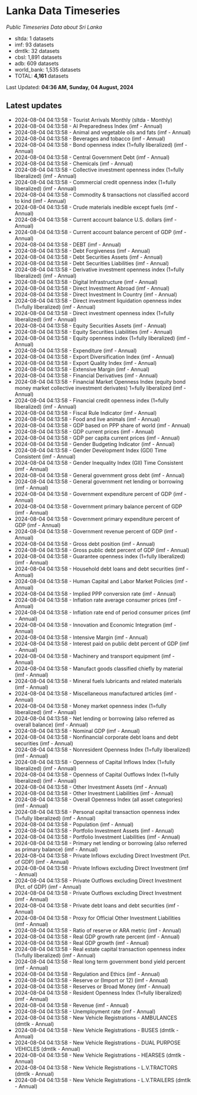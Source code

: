 # Lanka Data Timeseries
*Public Timeseries Data about Sri Lanka*

* sltda: 1 datasets
* imf: 93 datasets
* dmtlk: 32 datasets
* cbsl: 1,891 datasets
* adb: 609 datasets
* world_bank: 1,535 datasets
* TOTAL: **4,161** datasets

Last Updated: **04:36 AM, Sunday, 04 August, 2024**

## Latest updates

* 2024-08-04 04:13:58 - Tourist Arrivals Monthly (sltda - Monthly)
* 2024-08-04 04:13:58 - AI Preparedness Index (imf - Annual)
* 2024-08-04 04:13:58 - Animal and vegetable oils and fats (imf - Annual)
* 2024-08-04 04:13:58 - Beverages and tobacco (imf - Annual)
* 2024-08-04 04:13:58 - Bond openness index (1=fully liberalized) (imf - Annual)
* 2024-08-04 04:13:58 - Central Government Debt (imf - Annual)
* 2024-08-04 04:13:58 - Chemicals (imf - Annual)
* 2024-08-04 04:13:58 - Collective investment openness index (1=fully liberalized) (imf - Annual)
* 2024-08-04 04:13:58 - Commercial credit openness index (1=fully liberalized) (imf - Annual)
* 2024-08-04 04:13:58 - Commodity & transactions not classified accord to kind (imf - Annual)
* 2024-08-04 04:13:58 - Crude materials inedible except fuels (imf - Annual)
* 2024-08-04 04:13:58 - Current account balance U.S. dollars (imf - Annual)
* 2024-08-04 04:13:58 - Current account balance percent of GDP (imf - Annual)
* 2024-08-04 04:13:58 - DEBT (imf - Annual)
* 2024-08-04 04:13:58 - Debt Forgiveness (imf - Annual)
* 2024-08-04 04:13:58 - Debt Securities Assets (imf - Annual)
* 2024-08-04 04:13:58 - Debt Securities Liabilities (imf - Annual)
* 2024-08-04 04:13:58 - Derivative investment openness index (1=fully liberalized) (imf - Annual)
* 2024-08-04 04:13:58 - Digital Infrastructure (imf - Annual)
* 2024-08-04 04:13:58 - Direct Investment Abroad (imf - Annual)
* 2024-08-04 04:13:58 - Direct Investment In Country (imf - Annual)
* 2024-08-04 04:13:58 - Direct investment liquidation openness index (1=fully liberalized) (imf - Annual)
* 2024-08-04 04:13:58 - Direct investment openness index (1=fully liberalized) (imf - Annual)
* 2024-08-04 04:13:58 - Equity Securities Assets (imf - Annual)
* 2024-08-04 04:13:58 - Equity Securities Liabilities (imf - Annual)
* 2024-08-04 04:13:58 - Equity openness index (1=fully liberalized) (imf - Annual)
* 2024-08-04 04:13:58 - Expenditure (imf - Annual)
* 2024-08-04 04:13:58 - Export Diversification Index (imf - Annual)
* 2024-08-04 04:13:58 - Export Quality Index (imf - Annual)
* 2024-08-04 04:13:58 - Extensive Margin (imf - Annual)
* 2024-08-04 04:13:58 - Financial Derivatives (imf - Annual)
* 2024-08-04 04:13:58 - Financial Market Openness Index (equity bond money market collective investment derivates) 1=fully liberalized (imf - Annual)
* 2024-08-04 04:13:58 - Financial credit openness index (1=fully liberalized) (imf - Annual)
* 2024-08-04 04:13:58 - Fiscal Rule Indicator (imf - Annual)
* 2024-08-04 04:13:58 - Food and live animals (imf - Annual)
* 2024-08-04 04:13:58 - GDP based on PPP share of world (imf - Annual)
* 2024-08-04 04:13:58 - GDP current prices (imf - Annual)
* 2024-08-04 04:13:58 - GDP per capita current prices (imf - Annual)
* 2024-08-04 04:13:58 - Gender Budgeting Indicator (imf - Annual)
* 2024-08-04 04:13:58 - Gender Development Index (GDI) Time Consistent (imf - Annual)
* 2024-08-04 04:13:58 - Gender Inequality Index (GII) Time Consistent (imf - Annual)
* 2024-08-04 04:13:58 - General government gross debt (imf - Annual)
* 2024-08-04 04:13:58 - General government net lending or borrowing (imf - Annual)
* 2024-08-04 04:13:58 - Government expenditure percent of GDP (imf - Annual)
* 2024-08-04 04:13:58 - Government primary balance percent of GDP (imf - Annual)
* 2024-08-04 04:13:58 - Government primary expenditure percent of GDP (imf - Annual)
* 2024-08-04 04:13:58 - Government revenue percent of GDP (imf - Annual)
* 2024-08-04 04:13:58 - Gross debt position (imf - Annual)
* 2024-08-04 04:13:58 - Gross public debt percent of GDP (imf - Annual)
* 2024-08-04 04:13:58 - Guarantee openness index (1=fully liberalized) (imf - Annual)
* 2024-08-04 04:13:58 - Household debt loans and debt securities (imf - Annual)
* 2024-08-04 04:13:58 - Human Capital and Labor Market Policies (imf - Annual)
* 2024-08-04 04:13:58 - Implied PPP conversion rate (imf - Annual)
* 2024-08-04 04:13:58 - Inflation rate average consumer prices (imf - Annual)
* 2024-08-04 04:13:58 - Inflation rate end of period consumer prices (imf - Annual)
* 2024-08-04 04:13:58 - Innovation and Economic Integration (imf - Annual)
* 2024-08-04 04:13:58 - Intensive Margin (imf - Annual)
* 2024-08-04 04:13:58 - Interest paid on public debt percent of GDP (imf - Annual)
* 2024-08-04 04:13:58 - Machinery and transport equipment (imf - Annual)
* 2024-08-04 04:13:58 - Manufact goods classified chiefly by material (imf - Annual)
* 2024-08-04 04:13:58 - Mineral fuels lubricants and related materials (imf - Annual)
* 2024-08-04 04:13:58 - Miscellaneous manufactured articles (imf - Annual)
* 2024-08-04 04:13:58 - Money market openness index (1=fully liberalized) (imf - Annual)
* 2024-08-04 04:13:58 - Net lending or borrowing (also referred as overall balance) (imf - Annual)
* 2024-08-04 04:13:58 - Nominal GDP (imf - Annual)
* 2024-08-04 04:13:58 - Nonfinancial corporate debt loans and debt securities (imf - Annual)
* 2024-08-04 04:13:58 - Nonresident Openness Index (1=fully liberalized) (imf - Annual)
* 2024-08-04 04:13:58 - Openness of Capital Inflows Index (1=fully liberalized) (imf - Annual)
* 2024-08-04 04:13:58 - Openness of Capital Outflows Index (1=fully liberalized) (imf - Annual)
* 2024-08-04 04:13:58 - Other Investment Assets (imf - Annual)
* 2024-08-04 04:13:58 - Other Investment Liabilities (imf - Annual)
* 2024-08-04 04:13:58 - Overall Openness Index (all asset categories) (imf - Annual)
* 2024-08-04 04:13:58 - Personal capital transaction openness index (1=fully liberalized) (imf - Annual)
* 2024-08-04 04:13:58 - Population (imf - Annual)
* 2024-08-04 04:13:58 - Portfolio Investment Assets (imf - Annual)
* 2024-08-04 04:13:58 - Portfolio Investment Liabilities (imf - Annual)
* 2024-08-04 04:13:58 - Primary net lending or borrowing (also referred as primary balance) (imf - Annual)
* 2024-08-04 04:13:58 - Private Inflows excluding Direct Investment (Pct. of GDP) (imf - Annual)
* 2024-08-04 04:13:58 - Private Inflows excluding Direct Investment (imf - Annual)
* 2024-08-04 04:13:58 - Private Outflows excluding Direct Investment (Pct. of GDP) (imf - Annual)
* 2024-08-04 04:13:58 - Private Outflows excluding Direct Investment (imf - Annual)
* 2024-08-04 04:13:58 - Private debt loans and debt securities (imf - Annual)
* 2024-08-04 04:13:58 - Proxy for Official Other Investment Liabilities (imf - Annual)
* 2024-08-04 04:13:58 - Ratio of reserve or ARA metric (imf - Annual)
* 2024-08-04 04:13:58 - Real GDP growth rate percent (imf - Annual)
* 2024-08-04 04:13:58 - Real GDP growth (imf - Annual)
* 2024-08-04 04:13:58 - Real estate capital transaction openness index (1=fully liberalized) (imf - Annual)
* 2024-08-04 04:13:58 - Real long term government bond yield percent (imf - Annual)
* 2024-08-04 04:13:58 - Regulation and Ethics (imf - Annual)
* 2024-08-04 04:13:58 - Reserve or (Import or 12) (imf - Annual)
* 2024-08-04 04:13:58 - Reserves or Broad Money (imf - Annual)
* 2024-08-04 04:13:58 - Resident Openness Index (1=fully liberalized) (imf - Annual)
* 2024-08-04 04:13:58 - Revenue (imf - Annual)
* 2024-08-04 04:13:58 - Unemployment rate (imf - Annual)
* 2024-08-04 04:13:58 - New Vehicle Registrations - AMBULANCES (dmtlk - Annual)
* 2024-08-04 04:13:58 - New Vehicle Registrations - BUSES (dmtlk - Annual)
* 2024-08-04 04:13:58 - New Vehicle Registrations - DUAL PURPOSE VEHICLES (dmtlk - Annual)
* 2024-08-04 04:13:58 - New Vehicle Registrations - HEARSES (dmtlk - Annual)
* 2024-08-04 04:13:58 - New Vehicle Registrations - L.V.TRACTORS (dmtlk - Annual)
* 2024-08-04 04:13:58 - New Vehicle Registrations - L.V.TRAILERS (dmtlk - Annual)